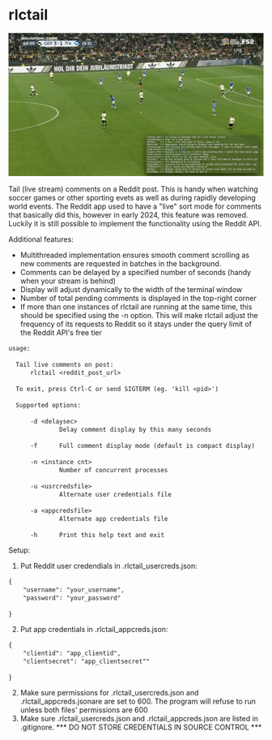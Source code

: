 # rlctail

![Screenshot of rlctail printing Reddit comments while a soccer game is being watched on the screen](screenshot.png)

Tail (live stream) comments on a Reddit post. This is handy when watching
soccer games or other sporting evets as well as during rapidly developing world
events.  The Reddit app used to have a "live" sort mode for comments that
basically did this, however in early 2024, this feature was removed.  Luckily
it is still possible to implement the functionality using the Reddit API.

Additional features:
* Multithreaded implementation ensures smooth comment scrolling as new comments
are requested in batches in the background.
* Comments can be delayed by a specified number of seconds (handy when your
stream is behind) 
* Display will adjust dynamically to the width of the terminal window
* Number of total pending comments is displayed in the top-right corner
* If more than one instances of rlctail are running at the same time, this
should be specified using the -n option. This will make rlctail adjust the
frequency of its requests to Reddit so it stays under the query limit of the
Reddit API's free tier


```
usage:

  Tail live comments on post:
      rlctail <reddit_post_url>

  To exit, press Ctrl-C or send SIGTERM (eg. 'kill <pid>')

  Supported options:

      -d <delaysec>
              Delay comment display by this many seconds

      -f      Full comment display mode (default is compact display)

      -n <instance cnt>
              Number of concurrent processes

      -u <usrcredsfile>
              Alternate user credentials file

      -a <appcredsfile>
              Alternate app credentials file

      -h      Print this help text and exit
```

Setup:

1) Put Reddit user credendials in .rlctail_usercreds.json:

```
{
    "username": "your_username",
    "password": "your_password"

}
```
2) Put app credentials in .rlctail_appcreds.json:
```
{
    "clientid": "app_clientid",
    "clientsecret": "app_clientsecret""

}
```

2) Make sure permissions for .rlctail_usercreds.json and
   .rlctail_appcreds.jsonare are set to 600. The program
   will refuse to run unless both files' permissions are 600
3) Make sure .rlctail_usercreds.json and .rlctail_appcreds.json are listed
   in .gitignore. *** DO NOT STORE CREDENTIALS IN SOURCE CONTROL ***

